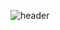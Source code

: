 ![header](https://capsule-render.vercel.app/api?type=waving&color=f9caca&height=200&text=Hi!%20I'm%20jinhyo%20⋆✴︎˚｡⋆&animation=fadeIn&fontColor=fff&align=center)
